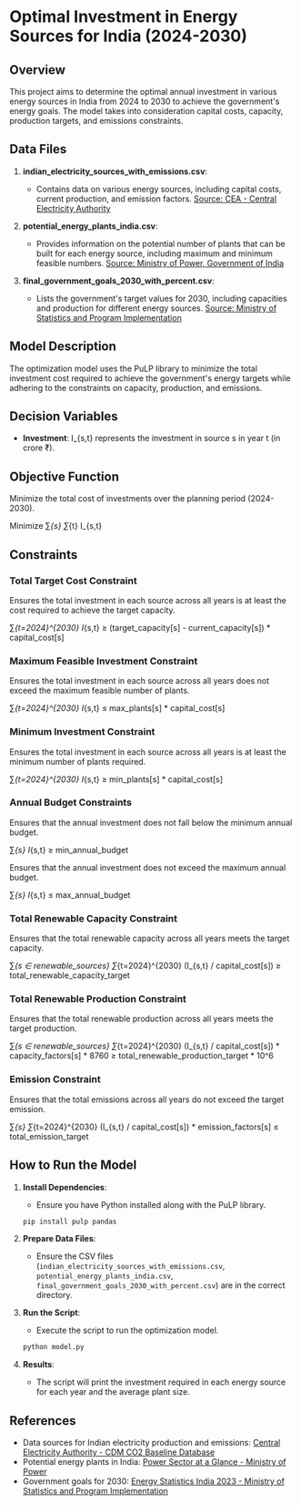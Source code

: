 
# Optimal Investment in Energy Sources for India (2024-2030)

## Overview

This project aims to determine the optimal annual investment in various energy sources in India from 2024 to 2030 to achieve the government's energy goals. The model takes into consideration capital costs, capacity, production targets, and emissions constraints.

## Data Files

1. **indian_electricity_sources_with_emissions.csv**:
   - Contains data on various energy sources, including capital costs, current production, and emission factors. [Source: CEA - Central Electricity Authority](https://cea.nic.in/cdm-co2-baseline-database/)

2. **potential_energy_plants_india.csv**:
   - Provides information on the potential number of plants that can be built for each energy source, including maximum and minimum feasible numbers. [Source: Ministry of Power, Government of India](https://powermin.gov.in/en/content/power-sector-glance-all-india)

3. **final_government_goals_2030_with_percent.csv**:
   - Lists the government's target values for 2030, including capacities and production for different energy sources. [Source: Ministry of Statistics and Program Implementation](https://mospi.gov.in/web/mospi/energy-statistics)

## Model Description

The optimization model uses the PuLP library to minimize the total investment cost required to achieve the government's energy targets while adhering to the constraints on capacity, production, and emissions.

## Decision Variables

- **Investment**: I_{s,t} represents the investment in source s in year t (in crore ₹).

## Objective Function

Minimize the total cost of investments over the planning period (2024-2030).

Minimize ∑_{s} ∑_{t} I_{s,t}

## Constraints

### Total Target Cost Constraint
Ensures the total investment in each source across all years is at least the cost required to achieve the target capacity.

∑_{t=2024}^{2030} I_{s,t} ≥ (target_capacity[s] - current_capacity[s]) * capital_cost[s]

### Maximum Feasible Investment Constraint
Ensures the total investment in each source across all years does not exceed the maximum feasible number of plants.

∑_{t=2024}^{2030} I_{s,t} ≤ max_plants[s] * capital_cost[s]

### Minimum Investment Constraint
Ensures the total investment in each source across all years is at least the minimum number of plants required.

∑_{t=2024}^{2030} I_{s,t} ≥ min_plants[s] * capital_cost[s]

### Annual Budget Constraints
Ensures that the annual investment does not fall below the minimum annual budget.

∑_{s} I_{s,t} ≥ min_annual_budget

Ensures that the annual investment does not exceed the maximum annual budget.

∑_{s} I_{s,t} ≤ max_annual_budget

### Total Renewable Capacity Constraint
Ensures that the total renewable capacity across all years meets the target capacity.

∑_{s ∈ renewable_sources} ∑_{t=2024}^{2030} (I_{s,t} / capital_cost[s]) ≥ total_renewable_capacity_target

### Total Renewable Production Constraint
Ensures that the total renewable production across all years meets the target production.

∑_{s ∈ renewable_sources} ∑_{t=2024}^{2030} (I_{s,t} / capital_cost[s]) * capacity_factors[s] * 8760 ≥ total_renewable_production_target * 10^6

### Emission Constraint
Ensures that the total emissions across all years do not exceed the target emission.

∑_{s} ∑_{t=2024}^{2030} (I_{s,t} / capital_cost[s]) * emission_factors[s] ≤ total_emission_target

## How to Run the Model

1. **Install Dependencies**:
   - Ensure you have Python installed along with the PuLP library.

   ```bash
   pip install pulp pandas
   ```

2. **Prepare Data Files**:
   - Ensure the CSV files (`indian_electricity_sources_with_emissions.csv`, `potential_energy_plants_india.csv`, `final_government_goals_2030_with_percent.csv`) are in the correct directory.

3. **Run the Script**:
   - Execute the script to run the optimization model.

   ```bash
   python model.py
   ```

4. **Results**:
   - The script will print the investment required in each energy source for each year and the average plant size.

## References

- Data sources for Indian electricity production and emissions: [Central Electricity Authority - CDM CO2 Baseline Database](https://cea.nic.in/cdm-co2-baseline-database/)
- Potential energy plants in India: [Power Sector at a Glance - Ministry of Power](https://powermin.gov.in/en/content/power-sector-glance-all-india)
- Government goals for 2030: [Energy Statistics India 2023 - Ministry of Statistics and Program Implementation](https://mospi.gov.in/web/mospi/energy-statistics)

